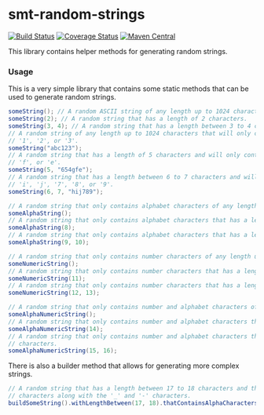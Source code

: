 <!---
Copyright 2015 Karl Bennett

Licensed under the Apache License, Version 2.0 (the "License");
you may not use this file except in compliance with the License.
You may obtain a copy of the License at

    http://www.apache.org/licenses/LICENSE-2.0

Unless required by applicable law or agreed to in writing, software
distributed under the License is distributed on an "AS IS" BASIS,
WITHOUT WARRANTIES OR CONDITIONS OF ANY KIND, either express or implied.
See the License for the specific language governing permissions and
limitations under the License.
-->
smt-random-strings
===========
[![Build Status](https://travis-ci.org/shiver-me-timbers/smt-random-parent.svg?branch=master)](https://travis-ci.org/shiver-me-timbers/smt-random-parent) [![Coverage Status](https://coveralls.io/repos/shiver-me-timbers/smt-random-parent/badge.svg?branch=master&service=github)](https://coveralls.io/github/shiver-me-timbers/smt-random-parent?branch=master) [![Maven Central](https://maven-badges.herokuapp.com/maven-central/com.github.shiver-me-timbers/smt-random-strings/badge.svg)](https://maven-badges.herokuapp.com/maven-central/com.github.shiver-me-timbers/smt-random-strings/)

This library contains helper methods for generating random strings.

### Usage

This is a very simple library that contains some static methods that can be used to generate random strings.

```java
someString(); // A random ASCII string of any length up to 1024 characters.
someString(2); // A random string that has a length of 2 characters.
someString(3, 4); // A random string that has a length between 3 to 4 characters.
// A random string of any length up to 1024 characters that will only contains the characters 'a', 'b', 'c',
// '1', '2', or '3'.
someString("abc123");
// A random string that has a length of 5 characters and will only contain the characters '6', '5', '4', 'g',
// 'f', or 'e'.
someString(5, "654gfe");
// A random string that has a length between 6 to 7 characters and will only contain the characters 'h', 
// 'i', 'j', '7', '8', or '9'.
someString(6, 7, "hij789");

// A random string that only contains alphabet characters of any length up to 1024 characters.
someAlphaString();
// A random string that only contains alphabet characters that has a length of 8 characters.
someAlphaString(8);
// A random string that only contains alphabet characters that has a length between 9 to 10 characters.
someAlphaString(9, 10);

// A random string that only contains number characters of any length up to 1024 characters.
someNumericString(); 
// A random string that only contains number characters that has a length of 11 characters.
someNumericString(11); 
// A random string that only contains number characters that has a length between 12 to 13 characters.
someNumericString(12, 13); 

// A random string that only contains number and alphabet characters of any length up to 1024 characters.
someAlphaNumericString();
// A random string that only contains number and alphabet characters that has a length of 14 characters.
someAlphaNumericString(14);
// A random string that only contains number and alphabet characters that has a length between 15 to 16
// characters.
someAlphaNumericString(15, 16);
```

There is also a builder method that allows for generating more complex strings.

```java
// A random string that has a length between 17 to 18 characters and that can also contain all the alphabet
// characters along with the '_' and '-' characters.
buildSomeString().withLengthBetween(17, 18).thatContainsAlphaCharacters().thatContains("_-").build();
```